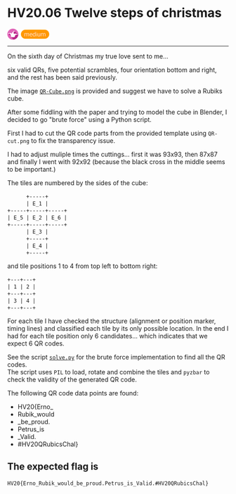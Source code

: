 # HV20.06 Twelve steps of christmas

<img src="../_resources/19_fun.png" style="height:1.8em;vertical-align:middle;">
<img src="../_resources/medium.png" style="height:1.8em;vertical-align:middle;">  

---

On the sixth day of Christmas my true love sent to me...

six valid QRs,
five potential scrambles,
four orientation bottom and right,
and the rest has been said previously.

The image [`QR-Cube.png`](QR-Cube.png) is provided and suggest we have to solve a Rubiks cube.

After some fiddling with the paper and trying to model the cube in Blender, I decided to go "brute force" using a Python script.

First I had to cut the QR code parts from the provided template using `QR-cut.png` to fix the transparency issue.

I had to adjust muliple times the cuttings... first it was 93x93, then 87x87 and finally I went with 92x92 (because the black cross in the middle seems to be important.) 

The tiles are numbered by the sides of the cube:

          +-----+
          | E_1 |
    +-----+-----+-----+
    | E_5 | E_2 | E_6 |
    +-----+-----+-----+
          | E_3 |
          +-----+
          | E_4 |
          +-----+

and tile positions 1 to 4 from top left to bottom right:

    +---+---+
    | 1 | 2 |
    +---+---+
    | 3 | 4 |
    +---+---+

For each tile I have checked the structure (alignment or position marker, timing lines) and classified each tile by its only possible location. In the end I had for each tile position only 6 candidates... which indicates that we expect 6 QR codes.

See the script [`solve.py`](solve.py) for the brute force implementation to find all the QR codes.  
The script uses `PIL` to load, rotate and combine the tiles and `pyzbar` to check the validity of the generated QR code.


The following QR code data points are found:

- HV20{Erno_
- Rubik_would
- _be_proud.
- Petrus_is
- _Valid.
- #HV20QRubicsChal}


## The expected flag is

    HV20{Erno_Rubik_would_be_proud.Petrus_is_Valid.#HV20QRubicsChal}
